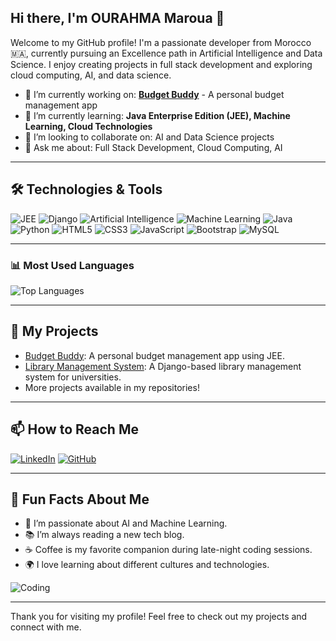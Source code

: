 ## Hi there, I'm OURAHMA Maroua 👋
Welcome to my GitHub profile! I'm a passionate developer from Morocco 🇲🇦, currently pursuing an Excellence path  in Artificial Intelligence and Data Science. I enjoy creating projects in full stack development and exploring cloud computing, AI, and data science.

- 🔭 I’m currently working on: **[Budget Buddy](https://github.com/ourahma/budget-buddy)** - A personal budget management app
- 🌱 I’m currently learning: **Java Enterprise Edition (JEE), Machine Learning, Cloud Technologies**
- 👯 I’m looking to collaborate on: AI and Data Science projects
- 💬 Ask me about: Full Stack Development, Cloud Computing, AI

---

## 🛠️ Technologies & Tools
![JEE](https://img.shields.io/badge/JEE-007396?style=for-the-badge&logo=java&logoColor=white)
![Django](https://img.shields.io/badge/Django-092E20?style=for-the-badge&logo=django&logoColor=white)
![Artificial Intelligence](https://img.shields.io/badge/AI-Artificial%20Intelligence-brightgreen?style=for-the-badge)
![Machine Learning](https://img.shields.io/badge/Machine%20Learning-FFD700?style=for-the-badge)
![Java](https://img.shields.io/badge/Java-ED8B00?style=for-the-badge&logo=java&logoColor=white)
![Python](https://img.shields.io/badge/Python-3776AB?style=for-the-badge&logo=python&logoColor=white)
![HTML5](https://img.shields.io/badge/HTML5-E34F26?style=for-the-badge&logo=html5&logoColor=white)
![CSS3](https://img.shields.io/badge/CSS3-1572B6?style=for-the-badge&logo=css3&logoColor=white)
![JavaScript](https://img.shields.io/badge/JavaScript-F7DF1E?style=for-the-badge&logo=javascript&logoColor=black)
![Bootstrap](https://img.shields.io/badge/Bootstrap-563D7C?style=for-the-badge&logo=bootstrap&logoColor=white)
![MySQL](https://img.shields.io/badge/MySQL-00000F?style=for-the-badge&logo=mysql&logoColor=white)


---

### 📊 Most Used Languages

![Top Languages](https://github-readme-stats.vercel.app/api/top-langs/?username=ourahma&layout=compact&theme=radical)

---

## 🚀 My Projects
- [Budget Buddy](https://github.com/ourahma/budget-buddy): A personal budget management app using JEE.
- [Library Management System](https://github.com/ourahma/library-management-system): A Django-based library management system for universities.
- More projects available in my repositories!

---

## 📫 How to Reach Me
[![LinkedIn](https://img.shields.io/badge/LinkedIn-0A66C2?style=for-the-badge&logo=linkedin&logoColor=white)](www.linkedin.com/in/maroua-ourahma-293426235)
[![GitHub](https://img.shields.io/badge/GitHub-100000?style=for-the-badge&logo=github&logoColor=white)](https://github.com/ourahma)

---

## 🎨 Fun Facts About Me
- 🧠 I’m passionate about AI and Machine Learning.
- 📚 I’m always reading a new tech blog.
- ☕️ Coffee is my favorite companion during late-night coding sessions.
- 🌍 I love learning about different cultures and technologies.

![Coding](https://media.giphy.com/media/3o7TKtnuHOHHUjR38Y/giphy.gif)

---

Thank you for visiting my profile! Feel free to check out my projects and connect with me.
